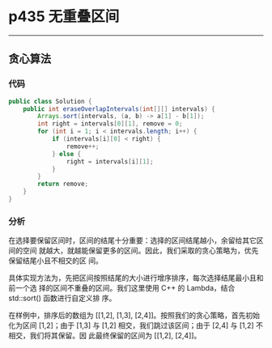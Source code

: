 # p435 无重叠区间
---

## 贪心算法

### 代码

```java
public class Solution {
    public int eraseOverlapIntervals(int[][] intervals) {
        Arrays.sort(intervals, (a, b) -> a[1] - b[1]);
        int right = intervals[0][1], remove = 0;
        for (int i = 1; i < intervals.length; i++) {
            if (intervals[i][0] < right) {
                remove++;
            } else {
                right = intervals[i][1];
            }
        }
        return remove;
    }
}
```

### 分析

在选择要保留区间时，区间的结尾十分重要：选择的区间结尾越小，余留给其它区间的空间
就越大，就越能保留更多的区间。因此，我们采取的贪心策略为，优先保留结尾小且不相交的区
间。

具体实现方法为，先把区间按照结尾的大小进行增序排序，每次选择结尾最小且和前一个选
择的区间不重叠的区间。我们这里使用 C++ 的 Lambda，结合 std::sort() 函数进行自定义排
序。

在样例中，排序后的数组为 [[1,2], [1,3], [2,4]]。按照我们的贪心策略，首先初始化为区间
[1,2]；由于 [1,3] 与 [1,2] 相交，我们跳过该区间；由于 [2,4] 与 [1,2] 不相交，我们将其保留。因
此最终保留的区间为 [[1,2], [2,4]]。
